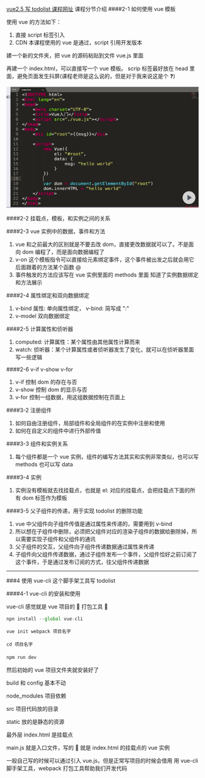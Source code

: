 [vue2.5 写 todolist 课程网址](https://www.imooc.com/learn/980)
课程分节介绍
####2-1 如何使用 vue 模板

使用 vue 的方法如下：

1. 直接 script 标签引入
2. CDN
   本课程使用的 vue 是通过，script 引用开发版本

建一个新的文件夹，把 vue 的源码粘贴到文件 vue.js 里面

再建一个 index.html，可以直接写一个 vue 模板。 scrip 标签最好放在 head 里面，避免页面发生抖屏(课程老师是这么说的，但是对于我来说这是个 ❓)

![没有vue之前写dom的方法](./没有vue之前写dom的方法.png)

####2-2
挂载点，模板，和实例之间的关系

####2-3 vue 实例中的数据，事件和方法

1. vue 和之前最大的区别就是不要去改 dom，直接更改数据就可以了。不是面向 dom 编程了，而是面向数据编程了
2. v-on 这个模板指令可以直接给元素绑定事件，这个事件被出发之后就会用它后面跟着的方法某个函数 @
3. 事件触发的方法应该写在 vue 实例里面的 methods 里面
   知道了实例数据绑定和方法展示

####2-4 属性绑定和双向数据绑定

1. v-bind 属性: 单向属性绑定， v-bind: 简写成 ":"
2. v-model 双向数据绑定

####2-5 计算属性和侦听器

1. computed: 计算属性：某个属性由其他属性计算而来
2. watch: 侦听器：某个计算属性或者侦听器发生了变化，就可以在侦听器里面写一些逻辑

####2-6 v-if v-show v-for

1. v-if 控制 dom 的存在与否
2. v-show 控制 dom 的显示与否
3. v-for 控制一组数据，用这组数据控制在页面上

####3-2 注册组件

1. 如何自由注册组件，局部组件和全局组件的在实例中注册和使用
2. 如何在自定义的组件中进行外部传值

####3-3 组件和实例关系

1. 每个组件都是一个 vue 实例，组件的编写方法其实和实例非常类似，也可以写 methods 也可以写 data

####3-4 实例

1. 实例没有模板就去找挂载点，也就是 el: 对应的挂载点，会把挂载点下面的所有 dom 标签作为模板

####3-5 父子组件的传递，用于实现 todolist 的删除功能

1. vue 中父组件向子组件传值是通过属性来传递的，需要用到 v-bind
2. 所以想在子组件中删除，必须把父组件对应的渲染子组件的数据给删除掉，所以需要实现子组件和父组件的通讯
3. 父子组件的交互，父组件向子组件传递数据通过属性来传递
4. 子组件向父组件传递数据，通过子组件发布一个事件，父组件恰好之前订阅了这个事件，于是通过发布订阅的方式，往父组件传递数据

---

###4 使用 vue-cli 这个脚手架工具写 todolist

####4-1 vue-cli 的安装和使用

vue-cli 感觉就是 vue 项目的  打包工具


```JavaScript
npn install --global vue-cli

vue init webpack 项目名字

cd 项目名字

npm run dev
```

然后初始的 vue 项目文件夹就安装好了

build 和 config 基本不动

node_modules 项目依赖

src 项目代码放的目录

static 放的是静态的资源

最外层 index.html 是挂载点

main.js 就是入口文件，写的  就是 index.html 的挂载点的 vue 实例

一般自己写的时候可以通过引入 vue.js，但是正常写项目的时候会借用 用 vue-cli 脚手架工具，webpack 打包工具帮助我们开发代码
